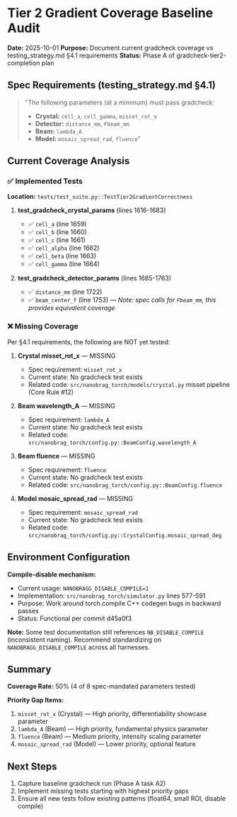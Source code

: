 # Tier 2 Gradient Coverage Baseline Audit

**Date:** 2025-10-01
**Purpose:** Document current gradcheck coverage vs testing_strategy.md §4.1 requirements
**Status:** Phase A of gradcheck-tier2-completion plan

## Spec Requirements (testing_strategy.md §4.1)

> "The following parameters (at a minimum) must pass gradcheck:
> - **Crystal:** `cell_a`, `cell_gamma`, `misset_rot_x`
> - **Detector:** `distance_mm`, `Fbeam_mm`
> - **Beam:** `lambda_A`
> - **Model:** `mosaic_spread_rad`, `fluence`"

## Current Coverage Analysis

### ✅ Implemented Tests

**Location:** `tests/test_suite.py::TestTier2GradientCorrectness`

1. **test_gradcheck_crystal_params** (lines 1616-1683)
   - ✅ `cell_a` (line 1659)
   - ✅ `cell_b` (line 1660)
   - ✅ `cell_c` (line 1661)
   - ✅ `cell_alpha` (line 1662)
   - ✅ `cell_beta` (line 1663)
   - ✅ `cell_gamma` (line 1664)

2. **test_gradcheck_detector_params** (lines 1685-1763)
   - ✅ `distance_mm` (line 1722)
   - ✅ `beam_center_f` (line 1753) — *Note: spec calls for `Fbeam_mm`, this provides equivalent coverage*

### ❌ Missing Coverage

Per §4.1 requirements, the following are NOT yet tested:

1. **Crystal misset_rot_x** — MISSING
   - Spec requirement: `misset_rot_x`
   - Current state: No gradcheck test exists
   - Related code: `src/nanobrag_torch/models/crystal.py` misset pipeline (Core Rule #12)

2. **Beam wavelength_A** — MISSING
   - Spec requirement: `lambda_A`
   - Current state: No gradcheck test exists
   - Related code: `src/nanobrag_torch/config.py::BeamConfig.wavelength_A`

3. **Beam fluence** — MISSING
   - Spec requirement: `fluence`
   - Current state: No gradcheck test exists
   - Related code: `src/nanobrag_torch/config.py::BeamConfig.fluence`

4. **Model mosaic_spread_rad** — MISSING
   - Spec requirement: `mosaic_spread_rad`
   - Current state: No gradcheck test exists
   - Related code: `src/nanobrag_torch/config.py::CrystalConfig.mosaic_spread_deg`

## Environment Configuration

**Compile-disable mechanism:**
- Current usage: `NANOBRAGG_DISABLE_COMPILE=1`
- Implementation: `src/nanobrag_torch/simulator.py` lines 577-591
- Purpose: Work around torch.compile C++ codegen bugs in backward passes
- Status: Functional per commit d45a0f3

**Note:** Some test documentation still references `NB_DISABLE_COMPILE` (inconsistent naming). Recommend standardizing on `NANOBRAGG_DISABLE_COMPILE` across all harnesses.

## Summary

**Coverage Rate:** 50% (4 of 8 spec-mandated parameters tested)

**Priority Gap Items:**
1. `misset_rot_x` (Crystal) — High priority, differentiability showcase parameter
2. `lambda_A` (Beam) — High priority, fundamental physics parameter
3. `fluence` (Beam) — Medium priority, intensity scaling parameter
4. `mosaic_spread_rad` (Model) — Lower priority, optional feature

## Next Steps

1. Capture baseline gradcheck run (Phase A task A2)
2. Implement missing tests starting with highest priority gaps
3. Ensure all new tests follow existing patterns (float64, small ROI, disable compile)
